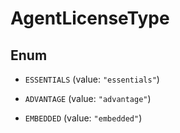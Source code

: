 

# AgentLicenseType

## Enum


* `ESSENTIALS` (value: `"essentials"`)

* `ADVANTAGE` (value: `"advantage"`)

* `EMBEDDED` (value: `"embedded"`)



